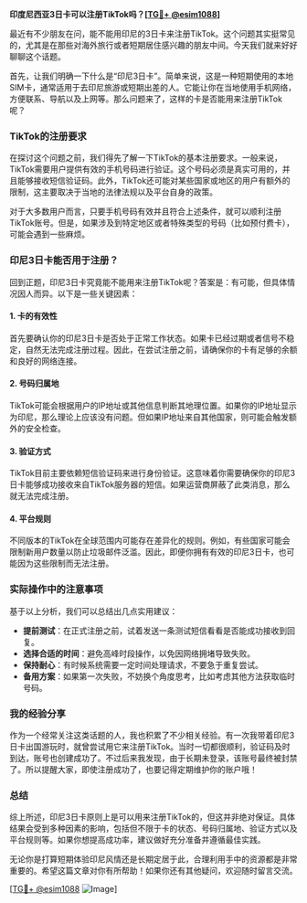 **印度尼西亚3日卡可以注册TikTok吗？[[TG💪+ @esim1088](https://t.me/s/esim1088)]**

最近有不少朋友在问，能不能用印尼的3日卡来注册TikTok。这个问题其实挺常见的，尤其是在那些对海外旅行或者短期居住感兴趣的朋友中间。今天我们就来好好聊聊这个话题。

首先，让我们明确一下什么是“印尼3日卡”。简单来说，这是一种短期使用的本地SIM卡，通常适用于去印尼旅游或短期出差的人。它能让你在当地使用手机网络，方便联系、导航以及上网等。那么问题来了，这样的卡是否能用来注册TikTok呢？

### TikTok的注册要求

在探讨这个问题之前，我们得先了解一下TikTok的基本注册要求。一般来说，TikTok需要用户提供有效的手机号码进行验证。这个号码必须是真实可用的，并且能够接收短信验证码。此外，TikTok还可能对某些国家或地区的用户有额外的限制，这主要取决于当地的法律法规以及平台自身的政策。

对于大多数用户而言，只要手机号码有效并且符合上述条件，就可以顺利注册TikTok账号。但是，如果涉及到特定地区或者特殊类型的号码（比如预付费卡），可能会遇到一些麻烦。

### 印尼3日卡能否用于注册？

回到正题，印尼3日卡究竟能不能用来注册TikTok呢？答案是：有可能，但具体情况因人而异。以下是一些关键因素：

#### 1. 卡的有效性
首先要确认你的印尼3日卡是否处于正常工作状态。如果卡已经过期或者信号不稳定，自然无法完成注册过程。因此，在尝试注册之前，请确保你的卡有足够的余额和良好的网络连接。

#### 2. 号码归属地
TikTok可能会根据用户的IP地址或其他信息判断其地理位置。如果你的IP地址显示为印尼，那么理论上应该没有问题。但如果IP地址来自其他国家，则可能会触发额外的安全检查。

#### 3. 验证方式
TikTok目前主要依赖短信验证码来进行身份验证。这意味着你需要确保你的印尼3日卡能够成功接收来自TikTok服务器的短信。如果运营商屏蔽了此类消息，那么就无法完成注册。

#### 4. 平台规则
不同版本的TikTok在全球范围内可能存在差异化的规则。例如，有些国家可能会限制新用户数量以防止垃圾邮件泛滥。因此，即便你拥有有效的印尼3日卡，也可能因为这些限制而无法注册。

### 实际操作中的注意事项

基于以上分析，我们可以总结出几点实用建议：

- **提前测试**：在正式注册之前，试着发送一条测试短信看看是否能成功接收到回复。
- **选择合适的时间**：避免高峰时段操作，以免因网络拥堵导致失败。
- **保持耐心**：有时候系统需要一定时间处理请求，不要急于重复尝试。
- **备用方案**：如果第一次失败，不妨换个角度思考，比如考虑其他方法获取临时号码。

### 我的经验分享

作为一个经常关注这类话题的人，我也积累了不少相关经验。有一次我带着印尼3日卡出国游玩时，就曾尝试用它来注册TikTok。当时一切都很顺利，验证码及时到达，账号也创建成功了。不过后来我发现，由于长期未登录，该账号最终被封禁了。所以提醒大家，即使注册成功了，也要记得定期维护你的账户哦！

### 总结

综上所述，印尼3日卡原则上是可以用来注册TikTok的，但这并非绝对保证。具体结果会受到多种因素的影响，包括但不限于卡的状态、号码归属地、验证方式以及平台规则等。如果你想提高成功率，建议做好充分准备并遵循最佳实践。

无论你是打算短期体验印尼风情还是长期定居于此，合理利用手中的资源都是非常重要的。希望这篇文章对你有所帮助！如果你还有其他疑问，欢迎随时留言交流。

[[TG💪+ @esim1088](https://t.me/s/esim1088) ![Image](https://i.postimg.cc/4NQfJmqS/Snipaste-2025-05-13-00-14-12.png)]